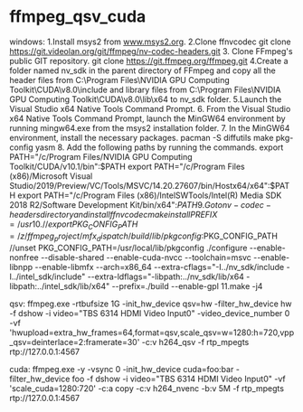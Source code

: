 # ffmpeg_qsv_cuda

windows:
1.Install msys2 from www.msys2.org.
2.Clone ffnvcodec
  git clone https://git.videolan.org/git/ffmpeg/nv-codec-headers.git
3. Clone FFmpeg's public GIT repository.
git clone https://git.ffmpeg.org/ffmpeg.git
4.Create a folder named nv_sdk in the parent directory of FFmpeg and copy all the
header files from C:\Program Files\NVIDIA GPU Computing
Toolkit\CUDA\v8.0\include and library files from C:\Program Files\NVIDIA GPU
Computing Toolkit\CUDA\v8.0\lib\x64 to nv_sdk folder.
5.Launch the Visual Studio x64 Native Tools Command Prompt.
6. From the Visual Studio x64 Native Tools Command Prompt, launch the MinGW64
environment by running mingw64.exe from the msys2 installation folder.
7. In the MinGW64 environment, install the necessary packages.
pacman -S diffutils make pkg-config yasm
8. Add the following paths by running the commands.
export PATH="/c/Program Files/NVIDIA GPU Computing Toolkit/CUDA/v10.1/bin":$PATH
 export PATH="/c/Program Files (x86)/Microsoft Visual Studio/2019/Preview/VC/Tools/MSVC/14.20.27607/bin/Hostx64/x64":$PATH
export PATH="/c/Program Files (x86)/IntelSWTools/Intel(R) Media SDK 2018 R2/Software Development Kit/bin/x64":$PATH
9. Goto nv-codec-headers directory and install ffnvcodec
make install PREFIX=/usr
10.
 //export PKG_CONFIG_PATH=/z/ffmpeg_project/mfx_dispatch/build/lib/pkgconfig:$PKG_CONFIG_PATH
 //unset PKG_CONFIG_PATH=/usr/local/lib/pkgconfig
./configure --enable-nonfree --disable-shared  --enable-cuda-nvcc  --toolchain=msvc --enable-libnpp  --enable-libmfx --arch=x86_64  --extra-cflags="-I../nv_sdk/include -I../intel_sdk/include" --extra-ldflags="-libpath:../nv_sdk/lib/x64 -libpath:../intel_sdk/lib/x64" --prefix=./build --enable-gpl
11.make -j4

qsv:
ffmpeg.exe -rtbufsize 1G -init_hw_device qsv=hw -filter_hw_device hw  -f dshow  -i video="TBS 6314 HDMI Video Input0"  -video_device_number 0 -vf 'hwupload=extra_hw_frames=64,format=qsv,scale_qsv=w=1280:h=720,vpp_qsv=deinterlace=2:framerate=30' -c:v h264_qsv  -f rtp_mpegts rtp://127.0.0.1:4567

cuda:
ffmpeg.exe -y -vsync 0 -init_hw_device cuda=foo:bar -filter_hw_device foo -f dshow  -i video="TBS 6314 HDMI Video Input0" -vf 'scale_cuda=1280:720' -c:a copy -c:v h264_nvenc -b:v 5M -f rtp_mpegts rtp://127.0.0.1:4567
